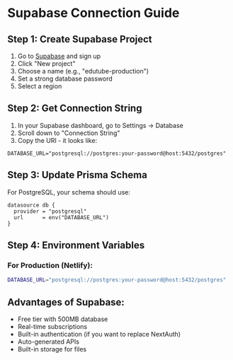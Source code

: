 # Supabase Connection Guide

## Step 1: Create Supabase Project

1. Go to [Supabase](https://supabase.com/) and sign up
2. Click "New project"
3. Choose a name (e.g., "edutube-production")
4. Set a strong database password
5. Select a region

## Step 2: Get Connection String

1. In your Supabase dashboard, go to Settings → Database
2. Scroll down to "Connection String"
3. Copy the URI - it looks like:

```
DATABASE_URL="postgresql://postgres:your-password@host:5432/postgres"
```

## Step 3: Update Prisma Schema

For PostgreSQL, your schema should use:

```prisma
datasource db {
  provider = "postgresql"
  url      = env("DATABASE_URL")
}
```

## Step 4: Environment Variables

### For Production (Netlify):
```bash
DATABASE_URL="postgresql://postgres:your-password@host:5432/postgres"
```

## Advantages of Supabase:
- Free tier with 500MB database
- Real-time subscriptions
- Built-in authentication (if you want to replace NextAuth)
- Auto-generated APIs
- Built-in storage for files
